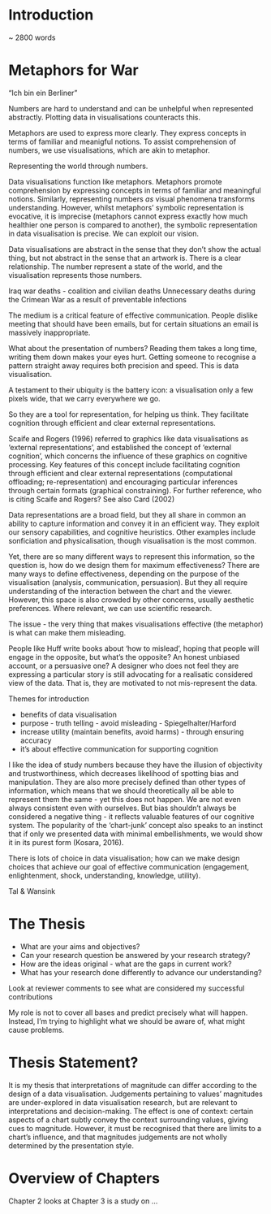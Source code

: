 # Introduction

~ 2800 words

# Metaphors for War

“Ich bin ein Berliner”

Numbers are hard to understand and can be unhelpful when represented abstractly. Plotting data in visualisations counteracts this.

Metaphors are used to express more clearly. They express concepts in terms of familiar and meanigful notions. To assist comprehension of numbers, we use visualisations, which are akin to metaphor. 

Representing the world through numbers. 

Data visualisations function like metaphors. Metaphors promote comprehension by expressing concepts in terms of familiar and meaningful notions. Similarly, representing numbers *as* visual phenomena transforms understanding. However, whilst metaphors’ symbolic representation is evocative, it is imprecise (metaphors cannot express exactly how much healthier one person is compared to another), the symbolic representation in data visualisation is precise. We can exploit our vision. 
 
Data visualisations are abstract in the sense that they don’t show the actual thing, but not abstract in the sense that an artwork is. There is a clear relationship. The number represent a state of the world, and the visualisation represents those numbers. 

Iraq war deaths - coalition and civilian deaths
Unnecessary deaths during the Crimean War as a result of preventable infections

The medium is a critical feature of effective communication. People dislike meeting that should have been emails, but for certain situations an email is massively inappropriate. 

What about the presentation of numbers? Reading them takes a long time, writing them down makes your eyes hurt. Getting someone to recognise a pattern straight away requires both precision and speed. This is data visualisation. 

A testament to their ubiquity is the battery icon: a visualisation only a few pixels wide, that we carry everywhere we go. 

So they are a tool for representation, for helping us think. They facilitate cognition through efficient and clear external representations. 

Scaife and Rogers (1996) referred to graphics like data visualisations as ‘external representations’, and established the concept of ‘external cognition’, which concerns the influence of these graphics on cognitive processing. Key features of this concept include facilitating cognition through efficient and clear external representations (computational offloading; re-representation) and encouraging particular inferences through certain formats (graphical constraining). For further reference, who is citing Scaife and Rogers? See also Card (2002)

Data representations are a broad field, but they all share in common an ability to capture information and convey it in an efficient way. They exploit our sensory capabilities, and cognitive heuristics. 
Other examples include sonficiation and physicalisation, though visualisation is the most common. 

Yet, there are so many different ways to represent this information, so the question is, how do we design them for maximum effectiveness? There are many ways to define effectiveness, depending on the purpose of the visualisation (analysis, communication, persuasion). But they all require understanding of the interaction between the chart and the viewer. However, this space is also crowded by other concerns, usually aesthetic preferences. Where relevant, we can use scientific research. 

The issue - the very thing that makes visualisations effective (the metaphor) is what can make them misleading.

People like Huff write books about ‘how to mislead’, hoping that people will engage in the opposite, but what’s the opposite? An honest unbiased account, or a persuasive one? A designer who does not feel they are expressing a particular story is still advocating for a realisatic considered view of the data. That is, they are motivated to not mis-represent the data. 

Themes for introduction
  * benefits of data visualisation
  * purpose - truth telling - avoid misleading - Spiegelhalter/Harford
  * increase utility (maintain benefits, avoid harms) - through ensuring accuracy
  * it’s about effective communication for supporting cognition

I like the idea of study numbers because they have the illusion of objectivity and trustworthiness, which decreases likelihood of spotting bias and manipulation. They are also more precisely defined than other types of information, which means that we should theoretically all be able to represent them the same - yet this does not happen. We are not even always  consistent even with ourselves. But bias shouldn’t always be considered a negative thing - it reflects valuable features of our cognitive system. The popularity of the ‘chart-junk’ concept also speaks to an instinct that if only we presented data with minimal embellishments, we would show it in its purest form (Kosara, 2016). 

There is lots of choice in data visualisation; how can we make design choices that achieve our goal of effective communication (engagement, enlightenment, shock, understanding, knowledge, utility). 

Tal & Wansink 

# The Thesis

  * What are your aims and objectives?
  * Can your research question be answered by your research strategy?
  * How are the ideas original - what are the gaps in current work?
  * What has your research done differently to advance our understanding?

Look at reviewer comments to see what are considered my successful contributions 

My role is not to cover all bases and predict precisely what will happen. Instead, I’m trying to highlight what we should be aware of, what might cause problems. 

# Thesis Statement?

It is my thesis that interpretations of magnitude can differ according to the design of a data visualisation. Judgements pertaining to values’ magnitudes are under-explored in data visualisation research, but are relevant to interpretations and decision-making. The effect is one of context: certain aspects of a chart subtly convey the context surrounding values, giving cues to magnitude. However, it must be recognised that there are limits to a chart’s influence, and that magnitudes judgements are not wholly determined by the presentation style.

# Overview of Chapters

Chapter 2 looks at
Chapter 3 is a study on …


  
